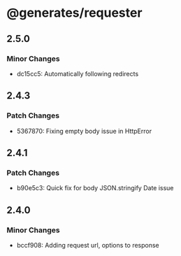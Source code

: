 # @generates/requester

## 2.5.0

### Minor Changes

- dc15cc5: Automatically following redirects

## 2.4.3

### Patch Changes

- 5367870: Fixing empty body issue in HttpError

## 2.4.1

### Patch Changes

- b90e5c3: Quick fix for body JSON.stringify Date issue

## 2.4.0

### Minor Changes

- bccf908: Adding request url, options to response

